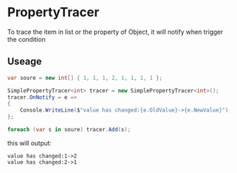 ﻿# PropertyTracer
To trace the item in list or the property of Object,
it will notify when trigger the condition

## Useage
``` csharp
var soure = new int[] { 1, 1, 1, 2, 1, 1, 1, 1 };

SimplePropertyTracer<int> tracer = new SimplePropertyTracer<int>();
tracer.OnNotify = e =>
{
    Console.WriteLine($"value has changed:{e.OldValue}->{e.NewValue}");
};

foreach (var s in soure) tracer.Add(s);
```
this will output:
```
value has changed:1->2
value has changed:2->1
```